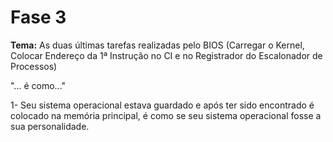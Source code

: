 # Fase 3

**Tema:** As duas últimas tarefas realizadas pelo BIOS (Carregar o Kernel, Colocar Endereço da 1ª Instrução no CI e no Registrador do Escalonador de Processos)

"... é como..."

1- Seu sistema operacional estava guardado e após ter sido encontrado é colocado na memória principal, é como se seu sistema operacional fosse a sua personalidade.
